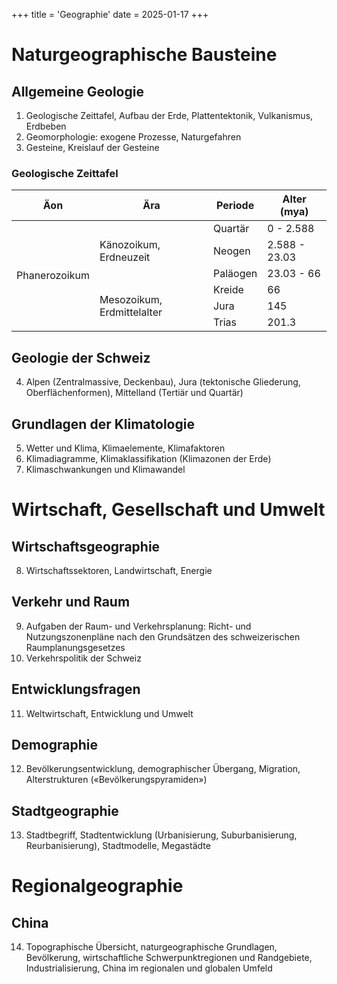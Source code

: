 +++
title = 'Geographie'
date = 2025-01-17
+++

# Naturgeographische Bausteine
## Allgemeine Geologie

1. Geologische Zeittafel, Aufbau der Erde, Plattentektonik, Vulkanismus, Erdbeben
2. Geomorphologie: exogene Prozesse, Naturgefahren
3. Gesteine, Kreislauf der Gesteine

### Geologische Zeittafel

<table>
    <thead>
        <tr>
            <th>Äon</th>
            <th>Ära</th>
            <th>Periode</th>
            <th>Alter (mya)</th>
        </tr>
    </thead>
    <tbody>
        <tr>
            <td rowspan=12>Phanerozoikum</td>
            <td rowspan=3>Käno­zoikum, Erdneuzeit</td>
            <td>Quartär</td>
            <td>0 - 2.588</td>
        </tr>
        <tr>
            <td>Neogen</td>
            <td>2.588 - 23.03</td>
        </tr>
        <tr>
            <td>Paläogen</td>
            <td>23.03 - 66</td>
        </tr>
        <tr>
            <td rowspan=3>Mesozoikum, Erdmittelalter</td>
            <td>Kreide</td>
            <td>66</td>
        </tr>
        <tr>
            <td>Jura</td>
            <td>145</td>
        </tr>
        <tr>
            <td>Trias</td>
            <td>201.3</td>
        </tr>
    </tbody>
</table>

## Geologie der Schweiz

4. Alpen (Zentralmassive, Deckenbau), Jura (tektonische Gliederung, Oberflächenformen), Mittelland (Tertiär und Quartär)

## Grundlagen der Klimatologie

5. Wetter und Klima, Klimaelemente, Klimafaktoren
6. Klimadiagramme, Klimaklassifikation (Klimazonen der Erde)
7. Klimaschwankungen und Klimawandel

# Wirtschaft, Gesellschaft und Umwelt
## Wirtschaftsgeographie

8. Wirtschaftssektoren, Landwirtschaft, Energie

## Verkehr und Raum

9. Aufgaben der Raum- und Verkehrsplanung: Richt- und Nutzungszonenpläne nach den Grundsätzen des schweizerischen Raumplanungsgesetzes
10. Verkehrspolitik der Schweiz

## Entwicklungsfragen

11. Weltwirtschaft, Entwicklung und Umwelt

## Demographie

12. Bevölkerungsentwicklung, demographischer Übergang, Migration, Alterstrukturen («Bevölkerungspyramiden»)

## Stadtgeographie

13. Stadtbegriff, Stadtentwicklung (Urbanisierung, Suburbanisierung, Reurbanisierung), Stadtmodelle, Megastädte

# Regionalgeographie
## China

14. Topographische Übersicht, naturgeographische Grundlagen, Bevölkerung, wirtschaftliche Schwerpunktregionen und Randgebiete, Industrialisierung, China im regionalen und globalen Umfeld
